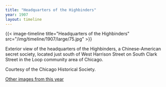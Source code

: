 ```yaml
---
title: "Headquarters of the Highbinders"
year: 1907
layout: timeline
---
```


{{< image-timeline title="Headquarters of the Highbinders" src="/img/timeline/1907/large/75.jpg" >}}


Exterior view of the headquarters of the Highbinders, a Chinese-American secret society, located just south of West Harrison Street on South Clark Street in the Loop community area of Chicago. 

Courtesy of the Chicago Historical Society. 

[Other images from this year](/historical/timeline/1907)